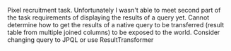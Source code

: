Pixel recruitment task.
Unfortunately I wasn't able to meet second part of the task requirements of displaying 
the results of a query yet. Cannot determine how to get the results of a native query to be transferred (result table from
multiple joined columns) to be exposed to the world. Consider changing query to JPQL or use ResultTransformer